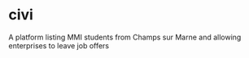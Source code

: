 # civi
A platform listing MMI students from Champs sur Marne and allowing enterprises to leave job offers
